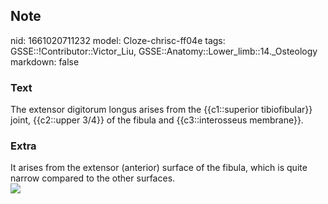 ## Note
nid: 1661020711232
model: Cloze-chrisc-ff04e
tags: GSSE::!Contributor::Victor_Liu, GSSE::Anatomy::Lower_limb::14._Osteology
markdown: false

### Text
The extensor digitorum longus arises from the {{c1::superior tibiofibular}} joint, {{c2::upper 3/4}} of the fibula and {{c3::interosseus membrane}}.

### Extra
<div>
  It arises from the extensor (anterior) surface of the fibula,
  which is quite narrow compared to the other surfaces.
</div><img src=
"paste-a111500763e13f10b60f59cc220b234afa530fac.jpg">
